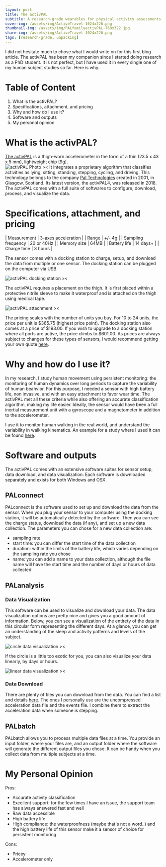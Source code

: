 ```yaml
---
layout: post
title: The activPAL
subtitle: A research-grade wearables for physical activity assessments
cover-img: /assets/img/ActiveTravel-1024x226.png
thumbnail-img: /assets/img/PALfamilyactivPAL-768x322.jpg
share-img: /assets/img/ActiveTravel-1024x226.png
tags: [research-grade, unpacking]
---
```


I did not hesitate much to chose what I would write on for this first blog article. The activPAL has been my companion since I started doing research as a PhD student. It is not perfect, but I have used it in every single one of my human subject studies so far. Here is why.

# Table of Content
1. What is the activPAL?
2. Specifications, attachment, and pricing
3. Why and how do I use it?
4. Software and outputs
5. My personal opinion

# What is the activPAL?

[The activPAL](https://www.palt.com) is a thigh-worn accelerometer in the form of a thin (23.5 x 43 x 5 mm), lightweight chip (9g).   
![activPAL Photo ><](https://loubna-brd.github.io/wstlb.github.io/assets/img/fbad3-dsc_1148.jpg.webp)
It integrates a proprietary algorithm that classifies activities as lying, sitting, standing, stepping, cycling, and driving. This technology belongs to the company [Pal Technologies](https://www.palt.com/about-us/) created in 2001, in Glasgow, Scotland. Its latest version, the activPAL4, was released in 2018. The activPAL comes with a full suite of softwares to configure, download, process, and visualize the data.

# Specifications, attachment, and pricing

| Measurement        | 3-axes acceleration |
| Range              | +/- 4g              |
| Sampling frequency | 20 or 40Hz          |
| Memory size        | 64MB                |
| Battery life       | 14 days+            |
| Charge time        | 3 hours             |

The sensor comes with a docking station to charge, setup, and download the data from multiple or one sensor. The docking station can be plugged on the computer via USB. 

![activPAL docking station ><](https://loubna-brd.github.io/wstlb.github.io/assets/img/activPALandDock-1024x520.jpg)

The activPAL requires a placement on the thigh. It is first placed within a protective nitrile sleeve to make it waterproof and is attached on the thigh using medical tape.

![activPAL attachment ><](https://loubna-brd.github.io/wstlb.github.io/assets/img/activPAL_attachement.jpg)

The pricing scales with the number of units you buy. For 10 to 24 units, the price per unit is $365.75 (highest price point). The docking station also comes at a price of $193.00. If you wish to upgrade to a docking station where all ports are active, the price climbs to $601.00. As prices are always subject to changes for these types of sensors, I would recommend getting your own quote [here](https://www.palt.com/contact-us/quote-request/).

# Why and how do I use it?

In my research, I study human movement using persistent monitoring: the monitoring of human dynamics over long periods to capture the variability of human beahvior. For this purpose, I needed a sensor with high battery life, non invasive, and with an easy attachment to favor wear time. The activPAL met all these criteria while also offering an accurate classification algorithm, making my life easier. Ideally, the sensor would have been a full inertial measurement unit with a gyroscope and a magnetometer in addition to the accelerometer. 

I use it to monitor human walking in the real world, and understand the variability in walking kinematics. An example for a study where I used it can be found [here](https://sites.google.com/umich.edu/walking-in-the-wild810/home). 

# Software and outputs

The activPAL comes with an extensive software suites for sensor setup, data download, and data visualization. Each software is downloaded separately and exists for both Windows and OSX.
## PALconnect
PALconnect is the software used to set up and download the data from the sensor. When you plug your sensor to your computer using the docking station, it will be automatically detected by the software. Then you can see the charge status, download the data (if any), and set up a new data collection. The parameters you can chose for a new data collection are:
- sampling rate
- start time: you can differ the start time of the data collection
- duration: within the limits of the battery life, which varies depending on the sampling rate you chose
- name: you can add a name to your data collection, although the file name will have the start time and the number of days or hours of data collected

## PALanalysis
### Data Visualization
This software can be used to visualize and download your data. The data visualization options are pretty nice and gives you a good amount of information. Below, you can see a visualization of the entirety of the data in this circular form representing the different days. At a glance, you can get an understanding of the sleep and activity patterns and levels of the subject. 

![circle data visualization ><](https://loubna-brd.github.io/wstlb.github.io/assets/img/circle_dataviz.png)

If the circle is a little too exotic for you, you can also visualize your data linearly, by days or hours.

![linear data visualization ><](https://loubna-brd.github.io/wstlb.github.io/assets/img/linear_dataviz.png)

### Data Download
There are plenty of files you can download from the data. You can find a list and details [here](https://kb.palt.com/categories/exports/). The ones I personally use are the uncompressed acceleration data file and the events file. I combine them to extract the acceleration data when someone is stepping. 

## PALbatch
PALbatch allows you to process multiple data files at a time. You provide an input folder, where your files are, and an output folder where the software will generate the different output files you chose. It can be handy when you collect data from multiple subjects at a time. 

# My Personal Opinion

Pros:
+ Accurate activity classification
+ Excellent support: for the few times I have an issue, the support team has always answered fast and well
+ Raw data accessible
+ High battery life
+ High compliance: the waterproofness (maybe that's not a word..) and the high battery life of this sensor make it a sensor of choice for persistent monitoring

Cons:
- Pricey
- Accelerometer only
